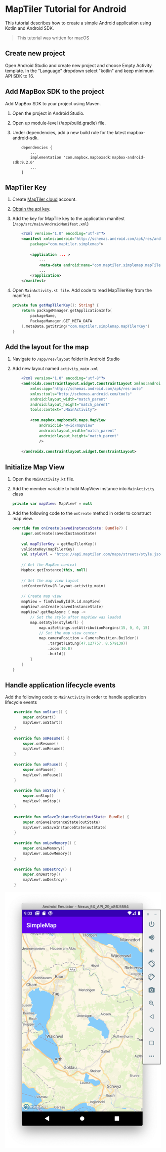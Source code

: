 # MapTiler Tutorial for Android

This tutorial describes how to create a simple Android application using Kotlin and Android SDK.

> This tutorial was written for macOS

## Create new project

Open Android Studio and create new project and choose Empty Activity template. In the "Language" dropdown select "kotlin" and keep minimum API SDK to 16.

## Add MapBox SDK to the project

Add MapBox SDK to your project using Maven.

1. Open the project in Android Studio.
1. Open up module-level (/app/build.gradle) file.
1. Under dependencies, add a new build rule for the latest mapbox-android-sdk.

    ```
        dependencies {
            ...
            implementation 'com.mapbox.mapboxsdk:mapbox-android-sdk:9.2.0'
            ...
        }
    ```

## MapTiler Key

1. Create [MapTiler cloud](https://www.maptiler.com/cloud/) account.
1. [Obtain the api key](https://cloud.maptiler.com/account/keys).
1. Add the key for MapTile key to the application manifest (`/app/src/main/AndroidManifest.xml`)

    ```xml
        <?xml version="1.0" encoding="utf-8"?>
        <manifest xmlns:android="http://schemas.android.com/apk/res/android"
            package="com.maptiler.simplemap">

            <application ... >
                ...
                <meta-data android:name="com.maptiler.simplemap.mapTilerKey" android:value="your key" />
                ...
            </application>
        </manifest>
    ```

1. Open `MainActivity.kt file`. Add code to read MapTilerKey from the manifest.

    ```kotlin
    private fun getMapTilerKey(): String? {
        return packageManager.getApplicationInfo(
            packageName,
            PackageManager.GET_META_DATA
        ).metaData.getString("com.maptiler.simplemap.mapTilerKey")
    }
    ```

## Add the layout for the map

1. Navigate to `/app/res/layout` folder in Android Studio
1. Add new layout named `activity_main.xml`

    ```xml
        <?xml version="1.0" encoding="utf-8"?>
        <androidx.constraintlayout.widget.ConstraintLayout xmlns:android="http://schemas.android.com/apk/res/android"
            xmlns:app="http://schemas.android.com/apk/res-auto"
            xmlns:tools="http://schemas.android.com/tools"
            android:layout_width="match_parent"
            android:layout_height="match_parent"
            tools:context=".MainActivity">

            <com.mapbox.mapboxsdk.maps.MapView
                android:id="@+id/mapView"
                android:layout_width="match_parent"
                android:layout_height="match_parent"
                />

        </androidx.constraintlayout.widget.ConstraintLayout>    
    ```

## Initialize Map View

1. Open the `MainActivity.kt` file.
1. Add the member variable to hold MapView instance into `MainActivity` class

    ```kotlin
    private var mapView: MapView? = null
    ```

1. Add the following code to the `onCreate` method in order to construct map view.

    ```kotlin
    override fun onCreate(savedInstanceState: Bundle?) {
        super.onCreate(savedInstanceState)

        val mapTilerKey = getMapTilerKey()
        validateKey(mapTilerKey)
        val styleUrl = "https://api.maptiler.com/maps/streets/style.json?key=${mapTilerKey}";

        // Get the MapBox context
        Mapbox.getInstance(this, null)

        // Set the map view layout
        setContentView(R.layout.activity_main)

        // Create map view
        mapView = findViewById(R.id.mapView)
        mapView?.onCreate(savedInstanceState)
        mapView?.getMapAsync { map ->
            // Set the style after mapView was loaded
            map.setStyle(styleUrl) {
                map.uiSettings.setAttributionMargins(15, 0, 0, 15)
                // Set the map view center
                map.cameraPosition = CameraPosition.Builder()
                    .target(LatLng(47.127757, 8.579139))
                    .zoom(10.0)
                    .build()
            }
        }
    }
    ```

## Handle application lifecycle events

Add the following code to `MainActivity` in order to handle application lifecycle events

```kotlin
    override fun onStart() {
        super.onStart()
        mapView?.onStart()
    }

    override fun onResume() {
        super.onResume()
        mapView?.onResume()
    }

    override fun onPause() {
        super.onPause()
        mapView?.onPause()
    }

    override fun onStop() {
        super.onStop()
        mapView?.onStop()
    }

    override fun onSaveInstanceState(outState: Bundle) {
        super.onSaveInstanceState(outState)
        mapView?.onSaveInstanceState(outState)
    }

    override fun onLowMemory() {
        super.onLowMemory()
        mapView?.onLowMemory()
    }

    override fun onDestroy() {
        super.onDestroy()
        mapView?.onDestroy()
    }
```

![Application Screenshot](SimpleMap_Android.png "Application Screenshot")
